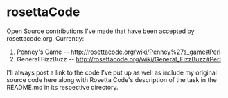 # rosettaCode
Open Source contributions I've made that have been accepted by rosettacode.org. Currently:

1. Penney's Game    -- http://rosettacode.org/wiki/Penney%27s_game#Perl
2. General FizzBuzz -- http://rosettacode.org/wiki/General_FizzBuzz#Perl

I'll always post a link to the code I've put up as well as include my original source code here along with Rosetta Code's description of the task in the README.md in its respective directory.